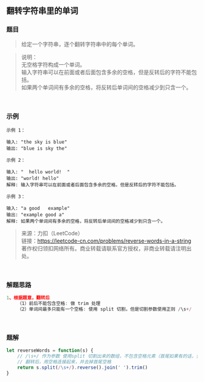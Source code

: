 ## 翻转字符串里的单词

### 题目
> 给定一个字符串，逐个翻转字符串中的每个单词。

>说明：<br>
无空格字符构成一个单词。<br>
输入字符串可以在前面或者后面包含多余的空格，但是反转后的字符不能包括。<br>
如果两个单词间有多余的空格，将反转后单词间的空格减少到只含一个。

<br>

### 示例
```
示例 1：

输入: "the sky is blue"
输出: "blue is sky the"
```

```
示例 2：

输入: "  hello world!  "
输出: "world! hello"
解释: 输入字符串可以在前面或者后面包含多余的空格，但是反转后的字符不能包括。
```

```
示例 3：

输入: "a good   example"
输出: "example good a"
解释: 如果两个单词间有多余的空格，将反转后单词间的空格减少到只含一个。
```


>来源：力扣（LeetCode）<br>
链接：https://leetcode-cn.com/problems/reverse-words-in-a-string<br>
著作权归领扣网络所有。商业转载请联系官方授权，非商业转载请注明出处。

<br>

### 解题思路
```javascript
1、根据题意，翻转后
    （1）前后不能包含空格: 做 trim 处理
    （2）单词间最多只能有一个空格: 使用 split 切割，但是切割参数使用正则 /\s+/
```

<br>

### 题解
```javascript
let reverseWords = function(s) {
    // /\s+/ 作为参数 使用split 切割出来的数组，不包含空格元素（首尾如果有的话，会切出空字符串）
    // 翻转后，用空格连接起来，并去掉首尾空格
    return s.split(/\s+/).reverse().join(' ').trim()
}
```

<br>